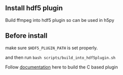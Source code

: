 ## Install hdf5 plugin

Build ffmpeg into hdf5 plugin so can be used in h5py

## Before install 
make sure `$HDF5_PLUGIN_PATH` is set properly.

and then run `bash scripts/build_into_hdf5plugin.sh`

Follow [documentation](http://www.silx.org/doc/hdf5plugin/latest/contribute.html#guidelines-to-add-a-compression-filter) here to build the C based plugin